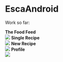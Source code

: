 # EscaAndroid
Work so far:<br/>

<b>The Food Feed</b><br/>
<img src="https://user-images.githubusercontent.com/12183061/27520257-54f1132c-59f6-11e7-89a0-798dda2fcd0f.png"/>
<b>Single Recipe</b><br/>
<img src="https://user-images.githubusercontent.com/12183061/27520259-5c44e7ca-59f6-11e7-883b-ccb9ea7117e3.png"/>
<b>New Recipe</b><br/>
<img src="https://user-images.githubusercontent.com/12183061/27806426-d5333dcc-603a-11e7-90b4-cc78c0ea060a.png"/>
<b>Profile</b><br/>
<img src="https://user-images.githubusercontent.com/12183061/27520262-66ba4e20-59f6-11e7-853c-6f59f56af808.png"/>
